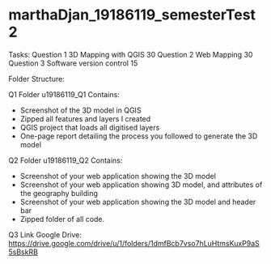 # marthaDjan_19186119_semesterTest2
 
Tasks: 
Question 1 3D Mapping with QGIS 30
Question 2 Web Mapping 30
Question 3 Software version control 15

Folder Structure: 

Q1 Folder u19186119_Q1 Contains: 

- Screenshot of the 3D model in QGIS
- Zipped all features and layers I created
- QGIS project that loads all digitised layers
- One-page report detailing the process you followed to generate the 3D model

Q2 Folder u19186119_Q2 Contains:

- Screenshot of your web application showing the 3D model
- Screenshot of your web application showing 3D model, and attributes of the geography building
- Screenshot of your web application showing the 3D model and header bar
- Zipped folder of all code. 

Q3 Link Google Drive: https://drive.google.com/drive/u/1/folders/1dmfBcb7vso7hLuHtmsKuxP9aS5sBskRB